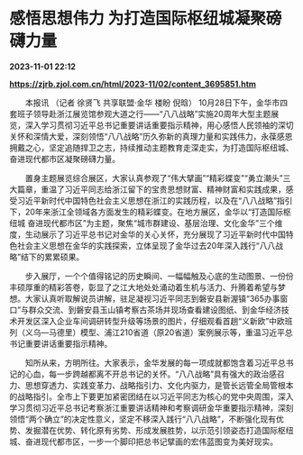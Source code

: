 # 感悟思想伟力 为打造国际枢纽城凝聚磅礴力量

**2023-11-01 22:12**

**https://zjrb.zjol.com.cn/html/2023-11/02/content_3695851.htm**

　　本报讯 （记者 徐贤飞 共享联盟·金华 楼盼 倪晗） 10月28日下午，金华市四套班子领导赴浙江展览馆参观大道之行——“八八战略”实施20周年大型主题展览，深入学习贯彻习近平总书记重要讲话重要指示精神，用心感悟人民领袖的深切关怀和深情大爱，深刻领悟“八八战略”历久弥新的真理力量和实践伟力，永葆感恩拥戴之心，坚定追随捍卫之志，持续推动主题教育走深走实，为打造国际枢纽城、奋进现代都市区凝聚磅礴力量。

　　置身主题展览综合展区，大家认真参观了“伟大擘画”“精彩蝶变”“勇立潮头”三大篇章，重温了习近平同志给浙江留下的宝贵思想财富、精神财富和实践成果，感受习近平新时代中国特色社会主义思想在浙江的实践历程，以及在“八八战略”指引下，20年来浙江全领域各方面发生的精彩蝶变。在地方展区，金华以“打造国际枢纽城 奋进现代都市区”为主题，聚焦“城市群建设、基层治理、文化金华”三个维度，生动展示了习近平总书记对金华的关心关怀，充分展现了习近平新时代中国特色社会主义思想在金华的实践探索，立体呈现了金华过去20年深入践行“八八战略”结下的累累硕果。

　　步入展厅，一个个值得铭记的历史瞬间、一幅幅触及心底的生动图景、一份份丰硕厚重的精彩答卷，彰显了之江大地处处涌动着生机与活力、升腾着希望与梦想。大家认真听取解说员讲解，驻足凝视习近平同志到磐安县新渥镇“365办事窗口”与群众交流、到磐安县玉山镇考察古茶场并现场查看建设图纸、到金华经济技术开发区深入企业车间调研转型升级等场景的图片，仔细观看首趟“义新欧”中欧班列（义乌—马德里）模型、浦江210省道（原20省道）案例展示等，重温习近平总书记重要讲话重要指示精神。

　　知所从来，方明所往。大家表示，金华发展的每一项成就都饱含着习近平总书记的心血，每一步跨越都离不开总书记的关怀。“八八战略”具有强大的政治感召力、思想穿透力、实践变革力、战略指引力、文化内驱力，是管长远管全局管根本的战略指引。全市上下要更加紧密团结在以习近平同志为核心的党中央周围，深入学习贯彻习近平总书记考察浙江重要讲话精神和考察调研金华重要指示精神，深刻领悟“两个确立”的决定性意义，坚定不移深入践行“八八战略”，不断强化现有优势、发掘潜在优势、转化原有劣势、形成发展胜势，以示范引领姿态打造国际枢纽城、奋进现代都市区，一步一个脚印把总书记擘画的宏伟蓝图变为美好现实。